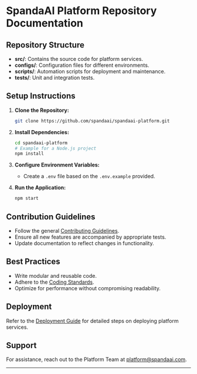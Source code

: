 # SpandaAI Platform Repository Documentation

## Repository Structure

- **src/**: Contains the source code for platform services.
- **configs/**: Configuration files for different environments.
- **scripts/**: Automation scripts for deployment and maintenance.
- **tests/**: Unit and integration tests.

## Setup Instructions

1. **Clone the Repository:**

   ```bash
   git clone https://github.com/spandaai/spandaai-platform.git
   ```

2. **Install Dependencies:**

   ```bash
   cd spandaai-platform
   # Example for a Node.js project
   npm install
   ```

3. **Configure Environment Variables:**

   - Create a `.env` file based on the `.env.example` provided.

4. **Run the Application:**

   ```bash
   npm start
   ```

## Contribution Guidelines

- Follow the general [Contributing Guidelines](https://github.com/spandaai/spandaai-docs/blob/main/Contributing/README.md).
- Ensure all new features are accompanied by appropriate tests.
- Update documentation to reflect changes in functionality.

## Best Practices

- Write modular and reusable code.
- Adhere to the [Coding Standards](https://github.com/spandaai/spandaai-docs/blob/main/Best_Practices/Coding_Standards.md).
- Optimize for performance without compromising readability.

## Deployment

Refer to the [Deployment Guide](https://github.com/spandaai/spandaai-docs/blob/main/Guides/Deployment_Guide.md) for detailed steps on deploying platform services.

## Support

For assistance, reach out to the Platform Team at [platform@spandaai.com](mailto:platform@spandaai.com).

---
